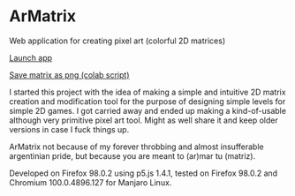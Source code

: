 # ArMatrix
Web application for creating pixel art (colorful 2D matrices)

[Launch app](https://tomobossi.github.io/ArMatrix/)

[Save matrix as png (colab script)](https://colab.research.google.com/drive/1qRBDwkCN8W6mFneWP2HQPpytjrkfFay9)

I started this project with the idea of making a simple and intuitive 2D matrix creation and modification tool for the purpose of designing simple levels for simple 2D games. 
I got carried away and ended up making a kind-of-usable although very primitive pixel art tool. Might as well share it and keep older versions in case I fuck things up.

ArMatrix not because of my forever throbbing and almost insufferable argentinian pride, but because you are meant to (ar)mar tu (matriz).

Developed on Firefox 98.0.2 using p5.js 1.4.1, tested on Firefox 98.0.2 and Chromium 100.0.4896.127 for Manjaro Linux.
